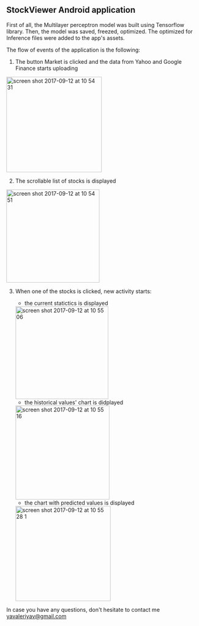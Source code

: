 ## StockViewer Android application


First of all, the Multilayer perceptron model was built using Tensorflow library. Then, the model was saved, freezed, optimized. 
The optimized for Inference files were added to the app's assets.

The flow of events of the application is the following:

1) The button Market is clicked and the data from Yahoo and Google Finance starts uploading
<img width="249" alt="screen shot 2017-09-12 at 10 54 31" src="https://user-images.githubusercontent.com/24765972/30320237-045de628-97aa-11e7-85c3-032ca192922d.png">


2) The scrollable list of stocks is displayed
<img width="243" alt="screen shot 2017-09-12 at 10 54 51" src="https://user-images.githubusercontent.com/24765972/30320245-0901d2fc-97aa-11e7-8a55-4068f79183a5.png">

3) When one of the stocks is clicked, new activity starts:
    - the current statictics is displayed
    <img width="242" alt="screen shot 2017-09-12 at 10 55 06" src="https://user-images.githubusercontent.com/24765972/30320250-0bc25610-97aa-11e7-80bb-551718f5492e.png">
    
    - the historical values' chart is didplayed
    <img width="245" alt="screen shot 2017-09-12 at 10 55 16" src="https://user-images.githubusercontent.com/24765972/30320263-0d93eab2-97aa-11e7-96b8-555d8b38b21b.png">
    
    - the chart with predicted values is displayed
    <img width="248" alt="screen shot 2017-09-12 at 10 55 28 1" src="https://user-images.githubusercontent.com/24765972/30320267-0f588aba-97aa-11e7-8797-ead9f3158b1b.png">
    
In case you have any questions, don't hesitate to contact me yavaleriyav@gmail.com


